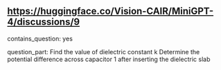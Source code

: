 ## https://huggingface.co/Vision-CAIR/MiniGPT-4/discussions/9

contains_question: yes

question_part: Find the value of dielectric constant k
Determine the potential difference across capacitor 1 after inserting the dielectric slab